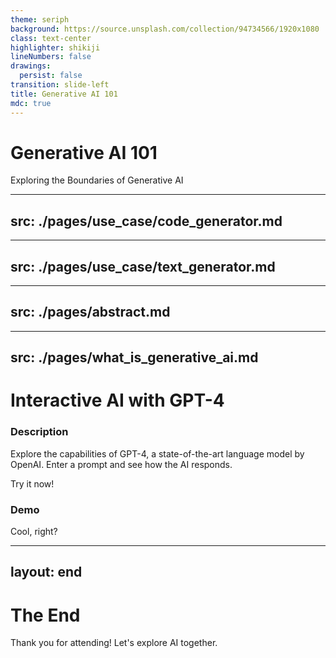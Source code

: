 ```yaml
---
theme: seriph
background: https://source.unsplash.com/collection/94734566/1920x1080
class: text-center
highlighter: shikiji
lineNumbers: false
drawings:
  persist: false
transition: slide-left
title: Generative AI 101
mdc: true
---
```


# Generative AI 101
Exploring the Boundaries of Generative AI

---
src: ./pages/use_case/code_generator.md
---

---
src: ./pages/use_case/text_generator.md
---

---
src: ./pages/abstract.md
---

---
src: ./pages/what_is_generative_ai.md
---

# Interactive AI with GPT-4

<div grid="~ cols-2 gap-4">
  <div>
    <h3>Description</h3>
    <p>Explore the capabilities of GPT-4, a state-of-the-art language model by OpenAI. Enter a prompt and see how the AI responds.</p>
    <p>Try it now!</p>
  </div>

  <div>
    <h3>Demo</h3>
    <GPT4/>
    <p v-click>
      Cool, right?
    </p>
  </div>
</div>

---
layout: end
---

# The End

Thank you for attending! Let's explore AI together.
